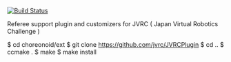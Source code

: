 [![Build Status](https://travis-ci.org/jvrc/JVRCPlugin.svg?branch=master)](https://travis-ci.org/jvrc/JVRCPlugin)

Referee support plugin and customizers for JVRC ( Japan Virtual Robotics Challenge )

$ cd choreonoid/ext
$ git clone https://github.com/jvrc/JVRCPlugin
$ cd ..
$ ccmake .
<turn on BUILD_JVRC_PLUGIN option>
$ make
$ make install


